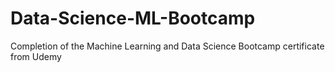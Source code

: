 # Data-Science-ML-Bootcamp
Completion of the Machine Learning and Data Science Bootcamp certificate from Udemy
